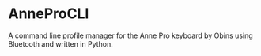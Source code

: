 # AnneProCLI
A command line profile manager for the Anne Pro keyboard by Obins using Bluetooth and written in Python.

